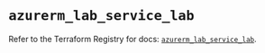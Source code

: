 # `azurerm_lab_service_lab`

Refer to the Terraform Registry for docs: [`azurerm_lab_service_lab`](https://registry.terraform.io/providers/hashicorp/azurerm/3.88.0/docs/resources/lab_service_lab).
